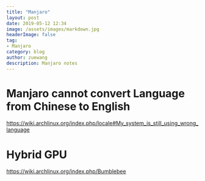 ```yaml
---
title: "Manjaro"
layout: post
date: 2019-05-12 12:34
image: /assets/images/markdown.jpg
headerImage: false
tag:
- Manjaro
category: blog
author: zuewang
description: Manjaro notes
---
```


# Manjaro cannot convert Language from Chinese to English
https://wiki.archlinux.org/index.php/locale#My_system_is_still_using_wrong_language


# Hybrid GPU
https://wiki.archlinux.org/index.php/Bumblebee
